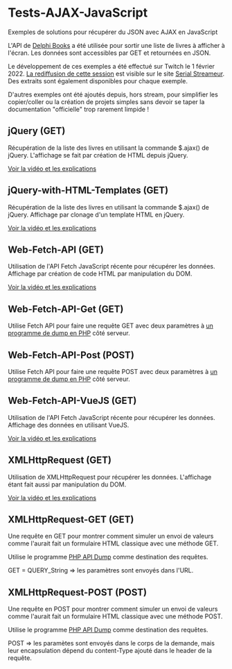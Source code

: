 # Tests-AJAX-JavaScript

Exemples de solutions pour récupérer du JSON avec AJAX en JavaScript

L'API de [Delphi Books](https://delphi-books.com) a été utilisée pour sortir une liste de livres à afficher à l'écran. Les données sont
accessibles par GET et retournées en JSON.

Le développement de ces exemples a été effectué sur Twitch le 1 février 2022. [La rediffusion de cette session](https://serialstreameur.fr/comment-utiliser-ajax-depuis-javascript-pour-afficher-des-donnees-provenant-d-une-api-externe.html) est visible sur le site [Serial Streameur](https://serialstreameur.fr/). Des extraits sont également disponibles pour chaque exemple.

D'autres exemples ont été ajoutés depuis, hors stream, pour simplifier les copier/coller ou la création de projets simples sans devoir se taper la documentation "officielle" trop rarement limpide !

## jQuery (GET)

Récupération de la liste des livres en utilisant la commande $.ajax() de jQuery. L'affichage se fait par création de
HTML depuis jQuery.

[Voir la vidéo et les explications](https://trucs-de-developpeur-web.fr/faire-de-l-ajax-en-javascript-avec-jquery.html)

## jQuery-with-HTML-Templates (GET)

Récupération de la liste des livres en utilisant la commande $.ajax() de jQuery. Affichage par clonage d'un template
HTML en jQuery.

[Voir la vidéo et les explications](https://trucs-de-developpeur-web.fr/faire-de-l-ajax-en-javascript-avec-jquery-et-un-template-html.html)

## Web-Fetch-API (GET)

Utilisation de l'API Fetch JavaScript récente pour récupérer les données. Affichage par création de code HTML par
manipulation du DOM.

[Voir la vidéo et les explications](https://trucs-de-developpeur-web.fr/faire-de-l-ajax-en-javascript-avec-fetchapi.html)

## Web-Fetch-API-Get (GET)

Utilise Fetch API pour faire une requête GET avec deux paramètres à [un programme de dump en PHP](https://github.com/DeveloppeurPascal/PHP-API-Dump) côté serveur.

## Web-Fetch-API-Post (POST)

Utilise Fetch API pour faire une requête POST avec deux paramètres à [un programme de dump en PHP](https://github.com/DeveloppeurPascal/PHP-API-Dump) côté serveur.

## Web-Fetch-API-VueJS (GET)

Utilisation de l'API Fetch JavaScript récente pour récupérer les données. Affichage des données en utilisant VueJS.

[Voir la vidéo et les explications](https://trucs-de-developpeur-web.fr/faire-de-l-ajax-en-javascript-avec-fetch-api-et-vuejs-pour-l-affichage.html)

## XMLHttpRequest (GET)

Utilisation de XMLHttpRequest pour récupérer les données. L'affichage étant fait aussi par manipulation du DOM.

[Voir la vidéo et les explications](https://trucs-de-developpeur-web.fr/faire-de-l-ajax-en-javascript-avec-xmlhttprequest.html)

## XMLHttpRequest-GET (GET)

Une requête en GET pour montrer comment simuler un envoi de valeurs comme l'aurait fait un formulaire HTML classique avec une méthode GET.

Utilise le programme [PHP API Dump](https://github.com/DeveloppeurPascal/PHP-API-Dump) comme destination des requêtes.

GET = QUERY_String => les paramètres sont envoyés dans l'URL.

## XMLHttpRequest-POST (POST)

Une requête en POST pour montrer comment simuler un envoi de valeurs comme l'aurait fait un formulaire HTML classique avec une méthode POST.

Utilise le programme [PHP API Dump](https://github.com/DeveloppeurPascal/PHP-API-Dump) comme destination des requêtes.

POST => les paramètes sont envoyés dans le corps de la demande, mais leur encapsulation dépend du content-Type ajouté dans le header de la requête.

